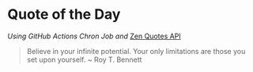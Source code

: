 # Quote of the Day 
*Using GitHub Actions Chron Job and* [Zen Quotes API]( https://zenquotes.io/ )
> Believe in your infinite potential. Your only limitations are those you set upon yourself. ~ Roy T. Bennett
